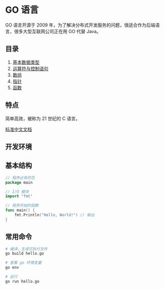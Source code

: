 # GO 语言

GO 语言开源于 2009 年，为了解决分布式开发服务的问题，很适合作为后端语言，很多大型互联网公司正在用 GO 代替 Java。

## 目录

1. [基本数据类型](./1-base.md)
1. [运算符与控制语句](./2-operator-and-loops.md)
1. [数组](./3-array.md)
1. [指针](./)
1. [函数](./)

## 特点

简单高效，被称为 21 世纪的 C 语言。

[标准中文文档](https://studygolang.com/pkgdoc)

## 开发环境

## 基本结构

```go
// 程序必有的包
package main

// I/O 模块
import "fmt"

// 程序开始的函数
func main() {
    fmt.Println("Hello, World!") // 输出
}
```

## 常用命令

```bash
# 编译，生成可执行文件
go build hello.go

# 查看 go 环境变量
go env

# 运行
go run hello.go
```
